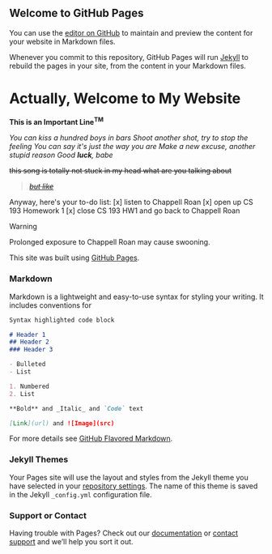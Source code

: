 ## Welcome to GitHub Pages

You can use the [editor on GitHub](https://github.com/kalutes/CS193_Fall18_Lab1/edit/master/index.md) to maintain and preview the content for your website in Markdown files.

Whenever you commit to this repository, GitHub Pages will run [Jekyll](https://jekyllrb.com/) to rebuild the pages in your site, from the content in your Markdown files.

# Actually, Welcome to My Website

**This is an Important Line<sup>TM</sup>**

_You can kiss a hundred boys in bars_
_Shoot another shot, try to stop the feeling_
_You can say it's just the way you are_
_Make a new excuse, another stupid reason_
_Good **luck**, babe_

~~this song is totally not stuck in my head what are you talking about~~

> _~~[but like](https://www.youtube.com/watch?v=VZ-oGLluGAc)~~_


Anyway, here's your to-do list:
[x] listen to Chappell Roan
[x] open up  CS 193 Homework 1
[x] close CS 193 HW1 and go back to Chappell Roan

> [!WARNING]
> Prolonged exposure to Chappell Roan may cause swooning.

This site was built using [GitHub Pages](https://pages.github.com/).



### Markdown

Markdown is a lightweight and easy-to-use syntax for styling your writing. It includes conventions for

```markdown
Syntax highlighted code block

# Header 1
## Header 2
### Header 3

- Bulleted
- List

1. Numbered
2. List

**Bold** and _Italic_ and `Code` text

[Link](url) and ![Image](src)
```

For more details see [GitHub Flavored Markdown](https://guides.github.com/features/mastering-markdown/).

### Jekyll Themes

Your Pages site will use the layout and styles from the Jekyll theme you have selected in your [repository settings](https://github.com/kalutes/CS193_Fall18_Lab1/settings). The name of this theme is saved in the Jekyll `_config.yml` configuration file.

### Support or Contact

Having trouble with Pages? Check out our [documentation](https://help.github.com/categories/github-pages-basics/) or [contact support](https://github.com/contact) and we’ll help you sort it out.
